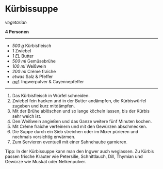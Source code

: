 # Kürbissuppe

*vegetarian*

**4 Personen**

---

- *500 g* Kürbisfleisch
- *1* Zwiebel
- *1 EL* Butter
- *500 ml* Gemüsebrühe
- *100 ml* Weißwein
- *200 ml* Crème fraîche
- *etwas* Salz & Pfeffer
- *ggf.* Ingwerpulver & Cayennepfeffer

---

1. Das Kürbisfleisch in Würfel schneiden. 
2. Zwiebel fein hacken und in der Butter andämpfen, die Kürbiswürfel zugeben und kurz mitdämpfen. 
3. Mit der Brühe ablöschen und so lange köcheln lassen, bis der Kürbis sehr weich ist. 
4. Den Weißwein angießen und das Ganze weitere fünf Minuten kochen. 
5. Mit Crème fraîche verfeinern und mit den Gewürzen abschmecken. 
6. Die Suppe durch ein Sieb streichen oder im Mixer pürieren und nochmals vorsichtig erwärmen. 
7. Zum Servieren eventuell mit einer Sahnehaube garnieren.

Tipp: In der Kürbissuppe kann man den Ingwer auch weglassen. Zu Kürbis passen frische Kräuter wie Petersilie, Schnittlauch, Dill, Thymian und Gewürze wie Muskat oder Nelkenpulver.
